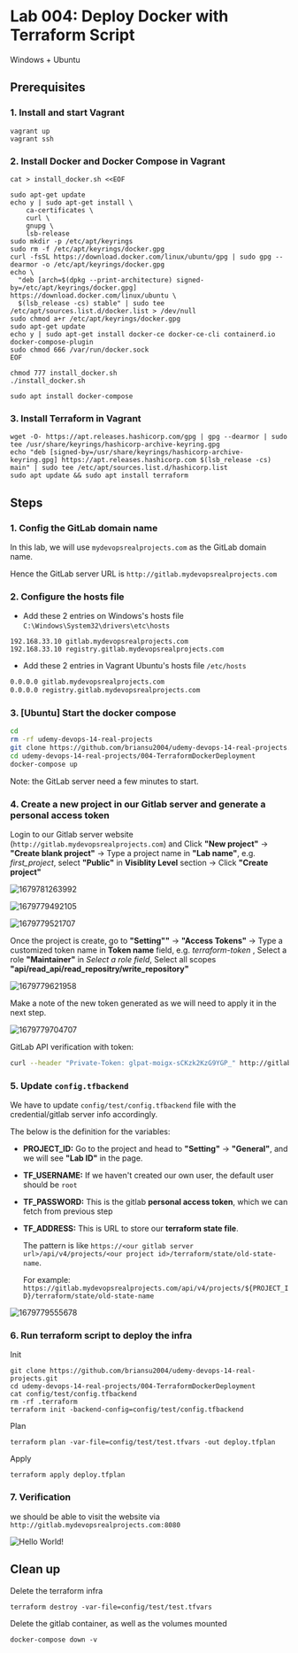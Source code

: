 # Lab 004: Deploy Docker with Terraform Script

Windows + Ubuntu

## Prerequisites

### 1. Install and start Vagrant

```dos
vagrant up 
vagrant ssh
```

### 2. Install Docker and Docker Compose in Vagrant

```dos
cat > install_docker.sh <<EOF

sudo apt-get update
echo y | sudo apt-get install \
    ca-certificates \
    curl \
    gnupg \
    lsb-release
sudo mkdir -p /etc/apt/keyrings
sudo rm -f /etc/apt/keyrings/docker.gpg
curl -fsSL https://download.docker.com/linux/ubuntu/gpg | sudo gpg --dearmor -o /etc/apt/keyrings/docker.gpg
echo \
  "deb [arch=$(dpkg --print-architecture) signed-by=/etc/apt/keyrings/docker.gpg] https://download.docker.com/linux/ubuntu \
  $(lsb_release -cs) stable" | sudo tee /etc/apt/sources.list.d/docker.list > /dev/null
sudo chmod a+r /etc/apt/keyrings/docker.gpg
sudo apt-get update
echo y | sudo apt-get install docker-ce docker-ce-cli containerd.io docker-compose-plugin
sudo chmod 666 /var/run/docker.sock
EOF

chmod 777 install_docker.sh
./install_docker.sh

sudo apt install docker-compose
```

### 3. Install Terraform in Vagrant

```dos
wget -O- https://apt.releases.hashicorp.com/gpg | gpg --dearmor | sudo tee /usr/share/keyrings/hashicorp-archive-keyring.gpg
echo "deb [signed-by=/usr/share/keyrings/hashicorp-archive-keyring.gpg] https://apt.releases.hashicorp.com $(lsb_release -cs) main" | sudo tee /etc/apt/sources.list.d/hashicorp.list
sudo apt update && sudo apt install terraform
```

## Steps

### 1. Config the GitLab domain name

In this lab, we will use `mydevopsrealprojects.com` as the GitLab domain name.

Hence the GitLab server URL is `http://gitlab.mydevopsrealprojects.com`

### 2. Configure the **hosts** file

- Add these 2 entries on Windows's hosts file `C:\Windows\System32\drivers\etc\hosts`

```dos
192.168.33.10 gitlab.mydevopsrealprojects.com
192.168.33.10 registry.gitlab.mydevopsrealprojects.com
```

- Add these 2 entries in Vagrant Ubuntu's hosts file `/etc/hosts`

```bash
0.0.0.0 gitlab.mydevopsrealprojects.com
0.0.0.0 registry.gitlab.mydevopsrealprojects.com
```

### 3. [Ubuntu] Start the docker compose

```bash
cd
rm -rf udemy-devops-14-real-projects
git clone https://github.com/briansu2004/udemy-devops-14-real-projects.git
cd udemy-devops-14-real-projects/004-TerraformDockerDeployment
docker-compose up
```

Note: the GitLab server need a few minutes to start.

### 4. Create a new project in our Gitlab server and generate a personal access token

Login to our Gitlab server website (`http://gitlab.mydevopsrealprojects.com`) and Click **"New project"** -> **"Create blank project"** -> Type a project name in **"Lab name"**, e.g. *first_project*, select **"Public"** in **Visiblity Level** section -> Click **"Create project"**

![1679781263992](image/02_Y_Windows_Ubuntu/1679781263992.png)

![1679779492105](image/01_Y_WindowsOnly/1679779492105.png)

![1679779521707](image/01_Y_WindowsOnly/1679779521707.png)

Once the project is create, go to **"Setting""** -> **"Access Tokens"** -> Type a customized token name in **Token name** field, e.g. *terraform-token* , Select a role **"Maintainer"** in *Select a role field*, Select all scopes **"api/read_api/read_repositry/write_repository"**

![1679779621958](image/01_Y_WindowsOnly/1679779621958.png)

Make a note of the new token generated as we will need to apply it in the next step.

![1679779704707](image/01_Y_WindowsOnly/1679779704707.png)

GitLab API verification with token:

```bash
curl --header "Private-Token: glpat-moigx-sCKzk2KzG9YGP_" http://gitlab.mydevopsrealprojects.com/api/v4/projects
```

### 5. Update `config.tfbackend`

We have to update `config/test/config.tfbackend` file with the credential/gitlab server info accordingly.

The below is the definition for the variables:

- **PROJECT_ID:** Go to the project and head to **"Setting"** -> **"General"**, and we will see **"Lab ID"** in the page.
- **TF_USERNAME:** If we haven't created our own user, the default user should be `root`
- **TF_PASSWORD:** This is the gitlab **personal access token**, which we can fetch from previous step
- **TF_ADDRESS:** This is URL to store our **terraform state file**.

  The pattern is like `https://<our gitlab server url>/api/v4/projects/<our project id>/terraform/state/old-state-name`.

  For example: `https://gitlab.mydevopsrealprojects.com/api/v4/projects/${PROJECT_ID}/terraform/state/old-state-name`

![1679779555678](image/01_Y_WindowsOnly/1679779555678.png)

### 6. Run terraform script to deploy the infra

Init

```dos
git clone https://github.com/briansu2004/udemy-devops-14-real-projects.git
cd udemy-devops-14-real-projects/004-TerraformDockerDeployment
cat config/test/config.tfbackend
rm -rf .terraform
terraform init -backend-config=config/test/config.tfbackend
```

<!--
```bash
vagrant@vagrant:~/udemy-devops-14-real-projects/004-TerraformDockerDeployment$ terraform init -backend-config=config/test/config.tfbackend

Initializing the backend...

Successfully configured the backend "http"! Terraform will automatically
use this backend unless the backend configuration changes.

Initializing provider plugins...
- Finding kreuzwerker/docker versions matching "~> 2.13.0"...
- Installing kreuzwerker/docker v2.13.0...
- Installed kreuzwerker/docker v2.13.0 (self-signed, key ID 24E54F214569A8A5)

Partner and community providers are signed by their developers.
If you'd like to know more about provider signing, we can read about it here:
https://www.terraform.io/docs/cli/plugins/signing.html

Terraform has created a lock file .terraform.lock.hcl to record the provider
selections it made above. Include this file in our version control repository
so that Terraform can guarantee to make the same selections by default when
we run "terraform init" in the future.

Terraform has been successfully initialized!

You may now begin working with Terraform. Try running "terraform plan" to see
any changes that are required for our infrastructure. All Terraform commands
should now work.

If we ever set or change modules or backend configuration for Terraform,
rerun this command to reinitialize our working directory. If we forget, other
commands will detect it and remind we to do so if necessary.
```
-->

Plan

```dos
terraform plan -var-file=config/test/test.tfvars -out deploy.tfplan
```

<!--
```bash
vagrant@vagrant:~/udemy-devops-14-real-projects/004-TerraformDockerDeployment$ terraform plan -var-file=config/test/test.tfvars -out deploy.tfplan

Terraform used the selected providers to generate the following execution plan. Resource actions are indicated with the following symbols:
  + create

Terraform will perform the following actions:        

  # docker_container.hello_world will be created     
  + resource "docker_container" "hello_world" {      
      + attach           = false
      + bridge           = (known after apply)       
      + command          = (known after apply)       
      + container_logs   = (known after apply)       
      + entrypoint       = (known after apply)       
      + env              = (known after apply)       
      + exit_code        = (known after apply)       
      + gateway          = (known after apply)       
      + hostname         = (known after apply)       
      + id               = (known after apply)       
      + image            = (known after apply)       
      + init             = (known after apply)       
      + ip_address       = (known after apply)       
      + ip_prefix_length = (known after apply)       
      + ipc_mode         = (known after apply)       
      + log_driver       = "json-file"
      + logs             = false
      + must_run         = true
      + name             = "terraform-docker-example"
      + network_data     = (known after apply)       
      + read_only        = false
      + remove_volumes   = true
      + restart          = "no"
      + rm               = false
      + security_opts    = (known after apply)       
      + shm_size         = (known after apply)       
      + start            = true
      + stdin_open       = false
```
-->

Apply

```dos
terraform apply deploy.tfplan
```

<!--
```bash
vagrant@vagrant:~/udemy-devops-14-real-projects/004-TerraformDockerDeployment$ terraform apply deploy.tfplan
docker_image.hello_world: Creating...
docker_image.hello_world: Still creating... [10s elapsed]
docker_image.hello_world: Still creating... [20s elapsed]
docker_image.hello_world: Creation complete after 21s [id=sha256:3681d33a9e299fe6788a9c03c5b8f365c59638899539ef5021c3b587e92fe967hello-world]
docker_container.hello_world: Creating...
docker_container.hello_world: Creation complete after 1s [id=199bfef72df9e1e521cb80a20d81ecf375fd7abbd6c476f89382e9471c08aed6]
╷
│ Warning: Deprecated attribute
│
│   on containers.tf line 2, in resource "docker_container" "hello_world":
│    2:   image = docker_image.hello_world.latest
│
│ The attribute "latest" is deprecated. Refer to the provider documentation for details.
│
│ (and one more similar warning elsewhere)
╵

Apply complete! Resources: 2 added, 0 changed, 0 destroyed.

Outputs:

docker_container_name = "terraform-docker-example"
```
-->

### 7. Verification

we should be able to visit the website via `http://gitlab.mydevopsrealprojects.com:8080`

![Hello World!](image/02_Y_Windows_Ubuntu/1679869430545.png)

## Clean up

Delete the terraform infra

```dos
terraform destroy -var-file=config/test/test.tfvars 
```

Delete the gitlab container, as well as the volumes mounted

```dos
docker-compose down -v
```
